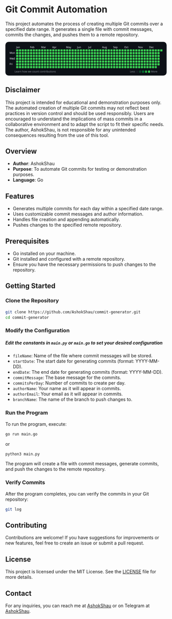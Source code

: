# Git Commit Automation

This project automates the process of creating multiple Git commits over a specified date range. It generates a single file with commit messages, commits the changes, and pushes them to a remote repository.


<div align="center" style="max-width: 100%; overflow: hidden;">
    <img src="./.github/ex.png" alt="Example Image" style="max-width: 100%; height: auto; border-radius: 10px;">
</div>


## Disclaimer

This project is intended for educational and demonstration purposes only. The automated creation of multiple Git commits may not reflect best practices in version control and should be used responsibly. Users are encouraged to understand the implications of mass commits in a collaborative environment and to adapt the script to fit their specific needs. The author, AshokShau, is not responsible for any unintended consequences resulting from the use of this tool.


## Overview

- **Author**: AshokShau
- **Purpose**: To automate Git commits for testing or demonstration purposes.
- **Language**: Go

## Features

- Generates multiple commits for each day within a specified date range.
- Uses customizable commit messages and author information.
- Handles file creation and appending automatically.
- Pushes changes to the specified remote repository.

## Prerequisites

- Go installed on your machine.
- Git installed and configured with a remote repository.
- Ensure you have the necessary permissions to push changes to the repository.

## Getting Started

### Clone the Repository

```bash
git clone https://github.com/AshokShau/commit-generator.git
cd commit-generator
```

### Modify the Configuration

##### Edit the constants in `main.py` or `main.go` to set your desired configuration

- `fileName`: Name of the file where commit messages will be stored.
- `startDate`: The start date for generating commits (format: YYYY-MM-DD).
- `endDate`: The end date for generating commits (format: YYYY-MM-DD).
- `commitMessage`: The base message for the commits.
- `commitsPerDay`: Number of commits to create per day.
- `authorName`: Your name as it will appear in commits.
- `authorEmail`: Your email as it will appear in commits.
- `branchName`: The name of the branch to push changes to.

### Run the Program

To run the program, execute:

```bash
go run main.go
```
or 
```bash
python3 main.py
```

The program will create a file with commit messages, generate commits, and push the changes to the remote repository.

### Verify Commits

After the program completes, you can verify the commits in your Git repository:

```bash
git log
```

## Contributing

Contributions are welcome! If you have suggestions for improvements or new features, feel free to create an issue or submit a pull request.

## License

This project is licensed under the MIT License. See the [LICENSE](LICENSE) file for more details.

## Contact

For any inquiries, you can reach me at [AshokShau](https://github.com/AshokShau) or on Telegram at [AshokShau](https://t.me/AshokShau).
